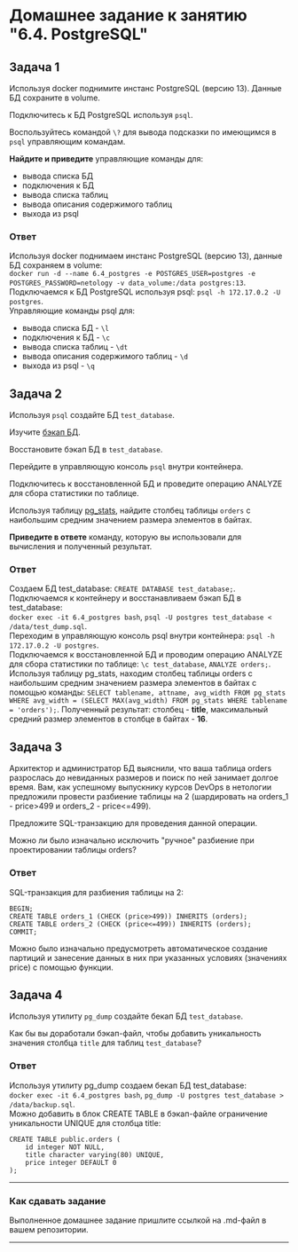 # Домашнее задание к занятию "6.4. PostgreSQL"

## Задача 1

Используя docker поднимите инстанс PostgreSQL (версию 13). Данные БД сохраните в volume.

Подключитесь к БД PostgreSQL используя `psql`.

Воспользуйтесь командой `\?` для вывода подсказки по имеющимся в `psql` управляющим командам.

**Найдите и приведите** управляющие команды для:
- вывода списка БД
- подключения к БД
- вывода списка таблиц
- вывода описания содержимого таблиц
- выхода из psql

### Ответ
Используя docker поднимаем инстанс PostgreSQL (версию 13), данные БД сохраняем в volume:  
`docker run -d --name 6.4_postgres -e POSTGRES_USER=postgres -e POSTGRES_PASSWORD=netology -v data_volume:/data postgres:13`.  
Подключаемся к БД PostgreSQL используя psql: `psql -h 172.17.0.2 -U postgres`.  
Управляющие команды psql для:
- вывода списка БД - `\l`
- подключения к БД - `\c`
- вывода списка таблиц - `\dt`
- вывода описания содержимого таблиц - `\d`
- выхода из psql - `\q`

## Задача 2

Используя `psql` создайте БД `test_database`.

Изучите [бэкап БД](https://github.com/netology-code/virt-homeworks/tree/master/06-db-04-postgresql/test_data).

Восстановите бэкап БД в `test_database`.

Перейдите в управляющую консоль `psql` внутри контейнера.

Подключитесь к восстановленной БД и проведите операцию ANALYZE для сбора статистики по таблице.

Используя таблицу [pg_stats](https://postgrespro.ru/docs/postgresql/12/view-pg-stats), найдите столбец таблицы `orders` 
с наибольшим средним значением размера элементов в байтах.

**Приведите в ответе** команду, которую вы использовали для вычисления и полученный результат.

### Ответ
Создаем БД test_database: `CREATE DATABASE test_database;`.  
Подключаемся к контейнеру и восстанавливаем бэкап БД в test_database:  
`docker exec -it 6.4_postgres bash`, `psql -U postgres test_database < /data/test_dump.sql`.  
Переходим в управляющую консоль psql внутри контейнера:
`psql -h 172.17.0.2 -U postgres`.  
Подключаемся к восстановленной БД и проводим операцию ANALYZE для сбора статистики по таблице:
`\c test_database`, `ANALYZE orders;`.
Используя таблицу pg_stats, находим столбец таблицы orders с наибольшим средним значением размера элементов в байтах с помощью команды:
`SELECT tablename, attname, avg_width FROM pg_stats WHERE avg_width = (SELECT MAX(avg_width) FROM pg_stats WHERE tablename = 'orders');`.
Полученный результат: столбец - **title**, максимальный средний размер элементов в столбце в байтах - **16**.

## Задача 3

Архитектор и администратор БД выяснили, что ваша таблица orders разрослась до невиданных размеров и
поиск по ней занимает долгое время. Вам, как успешному выпускнику курсов DevOps в нетологии предложили
провести разбиение таблицы на 2 (шардировать на orders_1 - price>499 и orders_2 - price<=499).

Предложите SQL-транзакцию для проведения данной операции.

Можно ли было изначально исключить "ручное" разбиение при проектировании таблицы orders?

### Ответ
SQL-транзакция для разбиения таблицы на 2:  
```
BEGIN;
CREATE TABLE orders_1 (CHECK (price>499)) INHERITS (orders);
CREATE TABLE orders_2 (CHECK (price<=499)) INHERITS (orders);
COMMIT;
```
Можно было изначально предусмотреть автоматическое создание партиций и занесение данных в них при указанных условиях (значениях price) с помощью функции.

## Задача 4

Используя утилиту `pg_dump` создайте бекап БД `test_database`.

Как бы вы доработали бэкап-файл, чтобы добавить уникальность значения столбца `title` для таблиц `test_database`?

### Ответ
Используя утилиту pg_dump создаем бекап БД test_database:  
`docker exec -it 6.4_postgres bash`, `pg_dump -U postgres test_database > /data/backup.sql`.  
Можно добавить в блок CREATE TABLE в бэкап-файле ограничение уникальности UNIQUE для столбца title:
```
CREATE TABLE public.orders (
    id integer NOT NULL,
    title character varying(80) UNIQUE,
    price integer DEFAULT 0
);
```

---

### Как cдавать задание

Выполненное домашнее задание пришлите ссылкой на .md-файл в вашем репозитории.

---